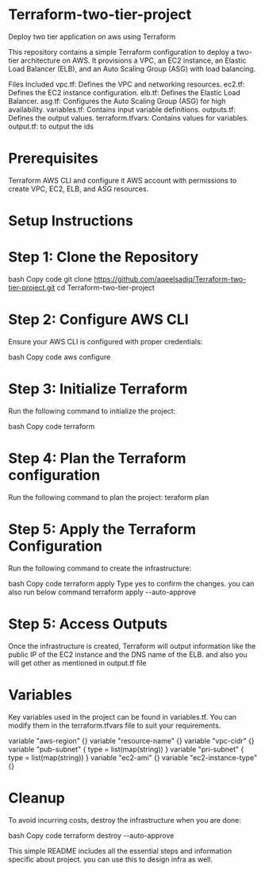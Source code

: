 # Terraform-two-tier-project
Deploy two tier application on aws using Terraform 

This repository contains a simple Terraform configuration to deploy a two-tier architecture on AWS. It provisions a VPC, an EC2 instance, an Elastic Load Balancer (ELB), and an Auto Scaling Group (ASG) with load balancing.

Files Included
vpc.tf: Defines the VPC and networking resources.
ec2.tf: Defines the EC2 instance configuration.
elb.tf: Defines the Elastic Load Balancer.
asg.tf: Configures the Auto Scaling Group (ASG) for high availability.
variables.tf: Contains input variable definitions.
outputs.tf: Defines the output values.
terraform.tfvars: Contains values for variables.
output.tf: to output the ids

# Prerequisites
Terraform
AWS CLI and configure it
AWS account with permissions to create VPC, EC2, ELB, and ASG resources.

# Setup Instructions
# Step 1: Clone the Repository
bash
Copy code
git clone https://github.com/aqeelsadiq/Terraform-two-tier-project.git
cd Terraform-two-tier-project
# Step 2: Configure AWS CLI
Ensure your AWS CLI is configured with proper credentials:

bash
Copy code
aws configure
# Step 3: Initialize Terraform
Run the following command to initialize the project:

bash
Copy code
terraform 
# Step 4: Plan the Terraform configuration
Run the following command to plan the project:
teraform plan

# Step 5: Apply the Terraform Configuration
Run the following command to create the infrastructure:

bash
Copy code
terraform apply
Type yes to confirm the changes.
you can also run below command
terraform apply --auto-approve

# Step 5: Access Outputs
Once the infrastructure is created, Terraform will output information like the public IP of the EC2 instance and the DNS name of the ELB. and also you will get other as mentioned in output.tf file

# Variables
Key variables used in the project can be found in variables.tf. You can modify them in the terraform.tfvars file to suit your requirements.

variable "aws-region" {}
variable "resource-name" {}
variable "vpc-cidr" {}
variable "pub-subnet" {
  type = list(map(string))
}
variable "pri-subnet" {
  type = list(map(string))
}
variable "ec2-ami" {}
variable "ec2-instance-type" {}

# Cleanup
To avoid incurring costs, destroy the infrastructure when you are done:

bash
Copy code
terraform destroy --auto-approve


This simple README includes all the essential steps and information specific about project. you can use this to design infra as well.
